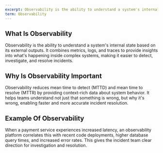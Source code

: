 ```yaml
---
excerpt: Observability is the ability to understand a system's internal state based on its external outputs.
term: Observability
---
```

## What Is Observability

Observability is the ability to understand a system's internal state based on its external outputs. It combines metrics, logs, and traces to provide insights into what's happening inside complex systems, making it easier to detect, investigate, and resolve incidents.

## Why Is Observability Important

Observability reduces mean time to detect (MTTD) and mean time to resolve (MTTR) by providing context-rich data about system behavior. It helps teams understand not just that something is wrong, but why it's wrong, enabling faster and more accurate incident resolution.

## Example Of Observability

When a payment service experiences increased latency, an observability platform correlates this with recent code deployments, higher database query times, and increased error rates. This gives the incident team clear direction for investigation and resolution.
